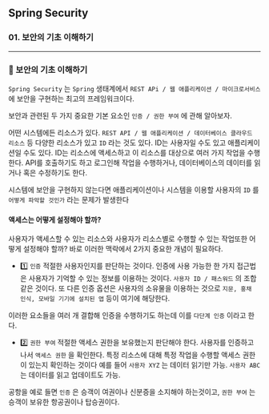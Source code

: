 ## Spring Security

### 01. 보안의 기초 이해하기

---

### 📌 보안의 기초 이해하기

`Spring Security` 는 `Spring` 생태계에서 `REST APi / 웹 애플리케이션 / 마이크로서비스` 에 보안을 구현하는 최고의 프레임워크이다.

보안과 관련된 두 가지 중요한 기본 요소인 `인증 / 권한 부여` 에 관해 알아보자.

어떤 시스템에든 리소스가 있다. `REST API / 웹 애플리케이션 / 데이터베이스 클라우드 리소스` 등 다양한 리소스가 있고 `ID` 라는 것도 있다.
ID는 사용자일 수도 있고 애플리케이션일 수도 있다.
ID는 리소스에 액세스하고 이 리소스를 대상으로 여러 가지 작업을 수행한다.
API를 호출하기도 하고 로그인해 작업을 수행하거나, 데이터베이스의 데이터를 읽거나 혹은 수정하기도 한다.

시스템에 보안을 구현하지 않는다면 애플리케이션이나 시스템을 이용할 사용자의 `ID` 를 `어떻게 파악할 것인가` 라는 문제가 발생한다

#### 액세스는 어떻게 설정해야 할까?

사용자가 액세스할 수 있는 리소스와 사용자가 리소스별로 수행할 수 있는 작업또한 어떻게 설정해야 할까?
바로 이러한 맥락에서 2가지 중요한 개념이 필요하다.

- 1️⃣ `인증`
  적절한 사용자인지를 판단하는 것이다.
  인증에 사용 가능한 한 가지 접근법은 사용자가 기억할 수 있는 정보를 이용하는 것이다.
  `사용자 ID / 패스워드` 의 조합같은 것이다. 또 다른 인증 옵션은 사용자의 소유물을 이용하는 것으로 `지문, 홍채 인식, 모바일 기기에 설치된 앱` 등이 여기에 해당한다.

이러한 요소들을 여러 개 결합해 인증을 수행하기도 하는데 이를 `다단계 인증` 이라고 한다.

- 2️⃣ `권한 부여`
  적절한 액세스 권한을 보유했는지 판단해야 한다. 사용자를 인증하고 나서 `액세스 권한` 을 확인한다.
  특정 리소스에 대해 특정 작업을 수행할 액세스 권한이 있는지 확인하는 것이다
  예를 들어 `사용자 XYZ` 는 데이터 읽기만 가능. `사용자 ABC` 는 데이터를 읽고 업데이트도 가능.

공항을 예로 들면
`인증` 은 승객이 여권이나 신분증을 소지해야 하는것이고,
`권한 부여` 는 승객이 보유한 항공권이나 탑승권이다.

```

```
